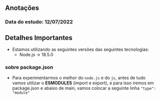 ## Anotações
### Data do estudo: 12/07/2022

## Detalhes Importantes
- Estamos utilizando as seguintes versões das seguintes tecnologias:
    - Node.js -> 18.5.0

### sobre package.json
- Para experimentarmos o melhor do ```node.js``` e do ```js```, antes de tudo vamos utilizar o **ESMODULES** (import e export), e para isso iremos em package.json e abaixo de main, vamos colocar a seguinte linha ```"type": "module"```